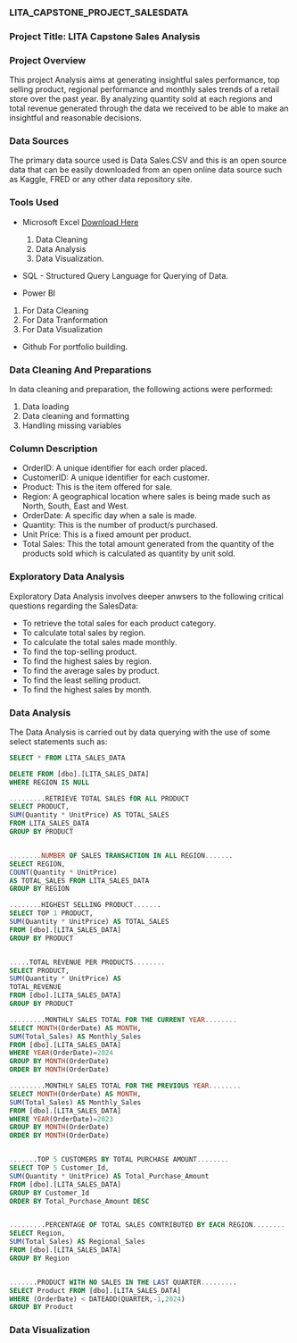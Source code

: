 


### LITA_CAPSTONE_PROJECT_SALESDATA

### Project  Title: LITA Capstone Sales Analysis

### Project Overview
This project Analysis aims at generating insightful sales performance, top selling product, regional performance and monthly sales trends of a retail store over the past year. By analyzing quantity sold at each regions and total revenue generated through the data we received to be able to make an insightful and reasonable decisions.

### Data Sources
The primary data source used is Data Sales.CSV and this is an open source data that can be easily downloaded from an open online data source such as Kaggle, FRED or any other data repository site.

### Tools Used
- Microsoft Excel [Download Here](https://www.microsoft.com)
  1. Data Cleaning
  2. Data Analysis
  3. Data Visualization.
     
- SQL - Structured Query Language for Querying of Data.

- Power BI
 1. For Data Cleaning
 2. For Data Tranformation
 3. For Data Visualization

- Github For portfolio building.

 ### Data Cleaning And Preparations
In data cleaning and preparation, the following actions were performed:
 1. Data loading
 2. Data cleaning and formatting
 3. Handling missing variables

### Column Description
- OrderID: A unique identifier for each order placed.
- CustomerID: A unique identifier for each customer.
- Product: This is the item offered for sale.
- Region: A geographical location where sales is being made such as North, South, East and West.
- OrderDate: A specific day when a sale is made.
- Quantity: This is the number of product/s purchased.
- Unit Price: This is a fixed amount per product.
- Total Sales: This the total amount generated from the quantity of the products sold which is calculated as quantity by unit sold.

 ### Exploratory Data Analysis
 Exploratory Data Analysis involves deeper anwsers to the following critical questions regarding the SalesData:
 - To retrieve the total sales for each product category.
 - To calculate total sales by region.
 - To calculate the total sales made monthly.
 - To find the top-selling product.
 - To find the highest sales by region.
 - To find the average sales by product.
 - To find the least selling product.
 - To find the highest sales by month.

  ### Data Analysis
  The Data Analysis is carried out by data querying with the use of some select statements such as:
  

```SQL
SELECT * FROM LITA_SALES_DATA

DELETE FROM [dbo].[LITA_SALES_DATA]
WHERE REGION IS NULL

.........RETRIEVE TOTAL SALES fOR ALL PRODUCT
SELECT PRODUCT,
SUM(Quantity * UnitPrice) AS TOTAL_SALES 
FROM LITA_SALES_DATA
GROUP BY PRODUCT


........NUMBER OF SALES TRANSACTION IN ALL REGION.......
SELECT REGION,
COUNT(Quantity * UnitPrice)
AS TOTAL_SALES FROM LITA_SALES_DATA
GROUP BY REGION

........HIGHEST SELLING PRODUCT.......
SELECT TOP 1 PRODUCT,
SUM(Quantity * UnitPrice) AS TOTAL_SALES
FROM [dbo].[LITA_SALES_DATA]
GROUP BY PRODUCT


.....TOTAL REVENUE PER PRODUCTS........
SELECT PRODUCT,
SUM(Quantity * UnitPrice) AS 
TOTAL_REVENUE
FROM [dbo].[LITA_SALES_DATA]
GROUP BY PRODUCT

.........MONTHLY SALES TOTAL FOR THE CURRENT YEAR........
SELECT MONTH(OrderDate) AS MONTH,
SUM(Total_Sales) AS Monthly_Sales
FROM [dbo].[LITA_SALES_DATA]
WHERE YEAR(OrderDate)=2024
GROUP BY MONTH(OrderDate)
ORDER BY MONTH(OrderDate)

.........MONTHLY SALES TOTAL FOR THE PREVIOUS YEAR........
SELECT MONTH(OrderDate) AS MONTH,
SUM(Total_Sales) AS Monthly_Sales
FROM [dbo].[LITA_SALES_DATA]
WHERE YEAR(OrderDate)=2023
GROUP BY MONTH(OrderDate)
ORDER BY MONTH(OrderDate)


.......TOP 5 CUSTOMERS BY TOTAL PURCHASE AMOUNT........
SELECT TOP 5 Customer_Id,
SUM(Quantity * UnitPrice) AS Total_Purchase_Amount
FROM [dbo].[LITA_SALES_DATA]
GROUP BY Customer_Id
ORDER BY Total_Purchase_Amount DESC


.........PERCENTAGE OF TOTAL SALES CONTRIBUTED BY EACH REGION........
SELECT Region,
SUM(Total_Sales) AS Regional_Sales
FROM [dbo].[LITA_SALES_DATA]
GROUP BY Region


.......PRODUCT WITH NO SALES IN THE LAST QUARTER.........
SELECT Product FROM [dbo].[LITA_SALES_DATA]
WHERE (OrderDate) < DATEADD(QUARTER,-1,2024)
GROUP BY Product
```

### Data Visualization









  
 


  


          
